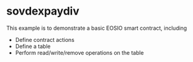 # sovdexpaydiv

This example is to demonstrate a basic EOSIO smart contract, including

- Define contract actions
- Define a table
- Perform read/write/remove operations on the table

